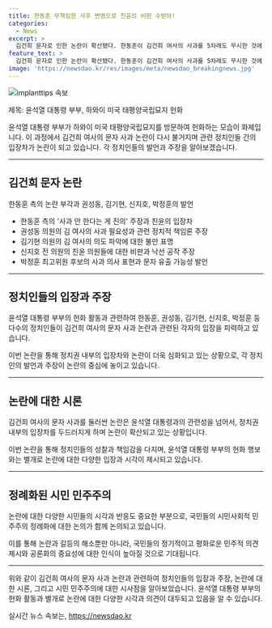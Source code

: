 ```yaml
---
title: 한동훈 무책임한 사후 변명으로 친윤의 비판 수받아!
categories:
  - News
excerpt: >
  김건희 문자로 인한 논란이 확산됐다. 한동훈이 김건희 여사의 사과를 5차례도 무시한 것에 대한 당내 갈등이 심화되고, 권성동 의원은 대선 때 윤석열 후보의 사과를 언급하며 갈등에 불을 붓고 있다. 한편, 김건희 여사의 사과가 실제로 이뤄졌다면 총선 결과가 다르게 나왔을 것이라는 의견도 제기되고 있다. 공개된 문자를 둘러싼 후보들 간의 갈등은 뜨거운 상태로 이어지고 있으며, 사과를 통한 화해와 공감을 촉구하는 목소리도 나오고 있다.
feature_text: >
  김건희 문자로 인한 논란이 확산됐다. 한동훈이 김건희 여사의 사과를 5차례도 무시한 것에 대한 당내 갈등이 심화되고, 권성동 의원은 대선 때 윤석열 후보의 사과를 언급하며 갈등에 불을 붓고 있다. 한편, 김건희 여사의 사과가 실제로 이뤄졌다면 총선 결과가 다르게 나왔을 것이라는 의견도 제기되고 있다. 공개된 문자를 둘러싼 후보들 간의 갈등은 뜨거운 상태로 이어지고 있으며, 사과를 통한 화해와 공감을 촉구하는 목소리도 나오고 있다.
image: 'https://newsdao.kr/res/images/meta/newsdao_breakingnews.jpg'
---
```


<p><img src="https://newsdao.kr/res/images/meta/newsdao_breakingnews.jpg" alt="implanttips 속보" /></p>

<p>제목: 윤석열 대통령 부부, 하와이 미국 태평양국립묘지 헌화</p>

<p>윤석열 대통령 부부가 하와이 미국 태평양국립묘지를 방문하여 헌화하는 모습이 화제입니다. 이 과정에서 김건희 여사의 문자 사과 논란이 다시 불거지며 관련 정치인들 간의 입장차가 논란이 되고 있습니다. 각 정치인들의 발언과 주장을 알아보겠습니다.</p>

<hr />

<h2 data-ke-size="size26">김건희 문자 논란</h2>

<p>한동훈 측의 논란 부각과 권성동, 김기현, 신지호, 박정훈의 발언</p>

<ul>
  <li>한동훈 측의 '사과 안 한다는 게 진의' 주장과 친윤의 입장차</li>
  <li>권성동 의원의 김 여사의 사과 필요성과 관련 정치적 책임론 주장</li>
  <li>김기현 의원의 김 여사의 의도 파악에 대한 불만 표명</li>
  <li>신지호 전 의원의 친윤 의원들에 대한 비판과 낙선 공작 주장</li>
  <li>박정훈 최고위원 후보의 사과 의사 표현과 문자 유출 가능성 발언</li>
</ul>

<hr />

<h2 data-ke-size="size26">정치인들의 입장과 주장</h2>

<p>윤석열 대통령 부부의 헌화 활동과 관련하여 한동훈, 권성동, 김기현, 신지호, 박정훈 등 다수의 정치인들이 김건희 여사의 문자 사과 논란과 관련된 각자의 입장을 피력하고 있습니다.</p>

<p>이번 논란을 통해 정치권 내부의 입장차와 논란이 더욱 심화되고 있는 상황으로, 각 정치인의 발언과 주장이 논란의 중심에 놓이고 있습니다.</p>

<hr />

<h2 data-ke-size="size26">논란에 대한 시론</h2>

<p>김건희 여사의 문자 사과를 둘러싼 논란은 윤석열 대통령과의 관련성을 넘어서, 정치권 내부의 입장차를 두드러지게 하며 논란이 확산되고 있는 상황입니다.</p>

<p>이번 논란을 통해 정치인들의 성찰과 책임감을 다지며, 윤석열 대통령 부부의 헌화 행보와는 별개로 논란에 대한 다양한 입장과 시각이 제시되고 있습니다.</p>

<hr />

<h2 data-ke-size="size26">정례화된 시민 민주주의</h2>

<p>논란에 대한 다양한 시민들의 시각과 반응도 중요한 부분으로, 국민들의 시민사회적 민주주의 정례화에 대한 논의가 함께 논의되고 있습니다.</p>

<p>이를 통해 논란과 갈등의 해소뿐만 아니라, 국민들의 정기적이고 평화로운 민주적 의견 제시와 공론화의 중요성에 대한 인식이 높아질 것으로 기대됩니다. </p>

<hr />

<p>위와 같이 김건희 여사의 문자 사과 논란과 관련하여 정치인들의 입장과 주장, 논란에 대한 시론, 그리고 시민 민주주의에 대한 시사점을 알아보았습니다. 윤석열 대통령 부부의 헌화 활동과 별개로 논란에 대한 다양한 시각과 의견이 대두되고 있음을 알 수 있습니다.</p>
실시간 뉴스 속보는, <a href="https://newsdao.kr" rel="dofollow">https://newsdao.kr</a>


